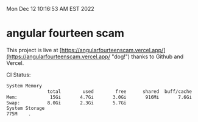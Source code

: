 Mon Dec 12 10:16:53 AM EST 2022

# angular fourteen scam


This project is live at [https://angularfourteenscam.vercel.app/](https://angularfourteenscam.vercel.app/ "dog!") thanks to Github and Vercel.

CI Status: 

```bash
System Memory
               total        used        free      shared  buff/cache   available
Mem:            15Gi       4.7Gi       3.0Gi       916Mi       7.6Gi       9.4Gi
Swap:          8.0Gi       2.3Gi       5.7Gi
System Storage
775M	.
